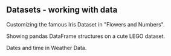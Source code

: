 ## Datasets - working with data
Customizing the famous Iris Dataset in "Flowers and Numbers".

Showing pandas DataFrame structures on a cute LEGO dataset.

Dates and time in Weather Data.
